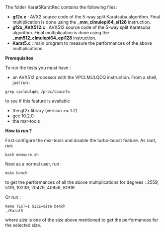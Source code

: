 The folder Karat5KaratRec contains the following files:

* **gf2x.c** : AVX2 source code of the 5-way split Karatsuba algorithm. Final multiplication is done using 
the **_mm_clmulepi64_si128**  instruction.
* **gf2x_AVX512.c** : AVX512 source code of the 5-way split Karatsuba algorithm. Final multiplication is done using the **_mm512_clmulepi64_epi128** instruction.
* **Karat5.c** : main program to measure the performances of the above multiplications.

**Prerequisites**

To run the tests you must have :
* an AVX512 processor with the VPCLMULQDQ instruction. From a shell, just run :
```console
grep vpclmulqdq /proc/cpuinfo
``` 
to see if this feature is available
* the gf2x library (version >= 1.2) 
* gcc 10.2.0
* the msr-tools

**How to run ?**

First configure the msr-tools and disable the turbo-boost feature. As root, run:
```console
bash measure.sh
```

Next as a normal user, run :

```console
make bench
```

to get the performances of all the above multiplications for degrees : 2559, 5119, 10239, 20479, 40959, 81919.

Or run :

```console
make TEST=1 SIZE=size bench
./Karat5
```
where *size* is one of the size above mentioned to get the performances for the selected size.
 
